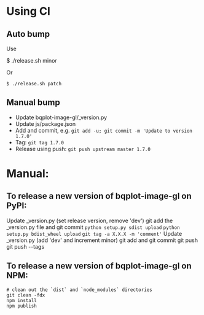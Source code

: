 # Using CI

## Auto bump

Use

   $ ./release.sh minor

Or

    $ ./release.sh patch

## Manual bump
 * Update bqplot-image-gl/_version.py
 * Update js/package.json
 * Add and commit, e.g. `git add -u; git commit -m 'Update to version 1.7.0'`
 * Tag: `git tag 1.7.0`
 * Release using push: `git push upstream master 1.7.0`

# Manual:
## To release a new version of bqplot-image-gl on PyPI:

Update _version.py (set release version, remove 'dev')
git add the _version.py file and git commit
`python setup.py sdist upload`
`python setup.py bdist_wheel upload`
`git tag -a X.X.X -m 'comment'`
Update _version.py (add 'dev' and increment minor)
git add and git commit
git push
git push --tags

##  To release a new version of bqplot-image-gl on NPM:

```
# clean out the `dist` and `node_modules` directories
git clean -fdx
npm install
npm publish
```
